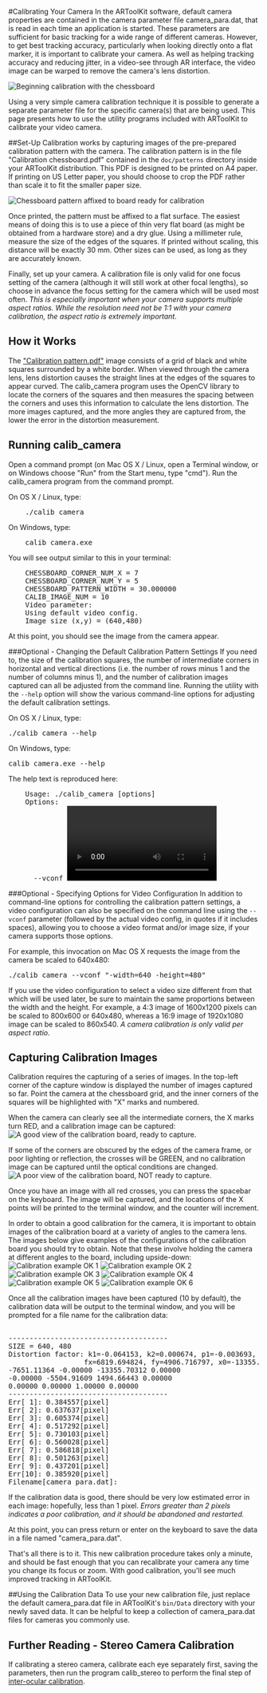 #Calibrating Your Camera
In the ARToolKit software, default camera properties are contained in the camera parameter file camera_para.dat, that is read in each time an application is started. These parameters are sufficient for basic tracking for a wide range of different cameras. However, to get best tracking accuracy, particularly when looking directly onto a flat marker, it is important to calibrate your camera. As well as helping tracking accuracy and reducing jitter, in a video-see through AR interface, the video image can be warped to remove the camera's lens distortion.

![Beginning calibration with the chessboard][Beginning_calibration_with_the_chessboard]

Using a very simple camera calibration technique it is possible to generate a separate parameter file for the specific camera(s) that are being used. This page presents how to use the utility programs included with ARToolKit to calibrate your video camera.

##Set-Up
Calibration works by capturing images of the pre-prepared calibration pattern with the camera. The calibration pattern is in the file "Calibration chessboard.pdf" contained in the `doc/patterns` directory inside your ARToolKit distribution. This PDF is designed to be printed on A4 paper. If printing on US Letter paper, you should choose to crop the PDF rather than scale it to fit the smaller paper size.

![Chessboard pattern affixed to board ready for calibration][Chessboard_ready_for_calibration]

Once printed, the pattern must be affixed to a flat surface. The easiest means of doing this is to use a piece of thin very flat board (as might be obtained from a hardware store) and a dry glue. Using a millimeter rule, measure the size of the edges of the squares. If printed without scaling, this distance will be exactly 30 mm. Other sizes can be used, as long as they are accurately known.

Finally, set up your camera. A calibration file is only valid for one focus setting of the camera (although it will still work at other focal lengths), so choose in advance the focus setting for the camera which will be used most often. *This is especially important when your camera supports multiple aspect ratios. While the resolution need not be 1:1 with your camera calibration, the aspect ratio is extremely important.*

## How it Works
The ["Calibration pattern.pdf"][2] image consists of a grid of black and white squares surrounded by a white border. When viewed through the camera lens, lens distortion causes the straight lines at the edges of the squares to appear curved. The calib_camera program uses the OpenCV library to locate the corners of the squares and then measures the spacing between the corners and uses this information to calculate the lens distortion. The more images captured, and the more angles they are captured from, the lower the error in the distortion measurement.

## Running calib_camera
Open a command prompt (on Mac OS X / Linux, open a Terminal window, or on Windows choose "Run" from the Start menu, type "cmd"). Run the calib_camera program from the command prompt.

On OS X / Linux, type:
<pre>
    ./calib_camera
</pre>

On Windows, type:
<pre>
    calib_camera.exe
</pre>

You will see output similar to this in your terminal:
<pre>
    CHESSBOARD_CORNER_NUM_X = 7
    CHESSBOARD_CORNER_NUM_Y = 5
    CHESSBOARD_PATTERN_WIDTH = 30.000000
    CALIB_IMAGE_NUM = 10
    Video parameter:
    Using default video config.
    Image size (x,y) = (640,480)
</pre>

At this point, you should see the image from the camera appear.

###Optional - Changing the Default Calibration Pattern Settings
If you need to, the size of the calibration squares, the number of intermediate corners in horizontal and vertical directions (i.e. the number of rows minus 1 and the number of columns minus 1), and the number of calibration images captured can all be adjusted from the command line. Running the utility with the `--help` option will show the various command-line options for adjusting the default calibration settings.

On OS X / Linux, type:
<pre>
./calib_camera --help
</pre>

On Windows, type:
<pre>
calib_camera.exe --help
</pre>

The help text is reproduced here:
<pre>
    Usage: ./calib_camera [options]
    Options:
      --vconf <video parameter for the camera>
      -cornerx=n: specify the number of corners on chessboard in X direction.
      -cornery=n: specify the number of corners on chessboard in Y direction.
      -imagenum=n: specify the number of images captured for calibration.
      -pattwidth=n: specify the square width in the chessboard.
      -h -help --help: show this message
</pre>

###Optional - Specifying Options for Video Configuration
In addition to command-line options for controlling the calibration pattern settings, a video configuration can also be specified on the command line using the `--vconf` parameter (followed by the actual video config, in quotes if it includes spaces), allowing you to choose a video format and/or image size, if your camera supports those options.

For example, this invocation on Mac OS X requests the image from the camera be scaled to 640x480:
<pre>
./calib_camera --vconf "-width=640 -height=480"
</pre>

If you use the video configuration to select a video size different from that which will be used later, be sure to maintain the same proportions between the width and the height. For example, a 4:3 image of 1600x1200 pixels can be scaled to 800x600 or 640x480, whereas a 16:9 image of 1920x1080 image can be scaled to 860x540. *A camera calibration is only valid per aspect ratio.*

## Capturing Calibration Images
Calibration requires the capturing of a series of images. In the top-left corner of the capture window is displayed the number of images captured so far. Point the camera at the chessboard grid, and the inner corners of the squares will be highlighted with "X" marks and numbered.

When the camera can clearly see all the intermediate corners, the X marks turn RED, and a calibration image can be captured:
![A good view of the calibration board, ready to capture.][Calibration_example_OK_1]

If some of the corners are obscured by the edges of the camera frame, or poor lighting or reflection, the crosses will be GREEN, and no calibration image can be captured until the optical conditions are changed.
![A poor view of the calibration board, NOT ready to capture.][Calibration_example_not_OK]

Once you have an image with all red crosses, you can press the spacebar on the keyboard. The image will be captured, and the locations of the X points will be printed to the terminal window, and the counter will increment.

In order to obtain a good calibration for the camera, it is important to obtain images of the calibration board at a variety of angles to the camera lens. The images below give examples of the configurations of the calibration board you should try to obtain. Note that these involve holding the camera at different angles to the board, including upside-down:
![Calibration example OK 1][example OK 1]
![Calibration example OK 2][example OK 2]
![Calibration example OK 3][example OK 3]
![Calibration example OK 4][example OK 4]
![Calibration example OK 5][example OK 5]
![Calibration example OK 6][example OK 6]

Once all the calibration images have been captured (10 by default), the calibration data will be output to the terminal window, and you will be prompted for a file name for the calibration data:

<pre>

--------------------------------------
SIZE = 640, 480
Distortion factor: k1=-0.064153, k2=0.000674, p1=-0.003693, p2=-0.011219
                  fx=6819.694824, fy=4906.716797, x0=-13355.703125, y0=1494.664429, s=-0.891334
-7651.11364 -0.00000 -13355.70312 0.00000
-0.00000 -5504.91609 1494.66443 0.00000
0.00000 0.00000 1.00000 0.00000
--------------------------------------
Err[ 1]: 0.384557[pixel]
Err[ 2]: 0.637637[pixel]
Err[ 3]: 0.605374[pixel]
Err[ 4]: 0.517292[pixel]
Err[ 5]: 0.730103[pixel]
Err[ 6]: 0.560028[pixel]
Err[ 7]: 0.586818[pixel]
Err[ 8]: 0.501263[pixel]
Err[ 9]: 0.437201[pixel]
Err[10]: 0.385920[pixel]
Filename[camera_para.dat]:
</pre>

If the calibration data is good, there should be very low estimated error in each image: hopefully, less than 1 pixel. *Errors greater than 2 pixels indicates a poor calibration, and it should be abandoned and restarted.*

At this point, you can press return or enter on the keyboard to save the data in a file named "camera_para.dat".

That's all there is to it. This new calibration procedure takes only a minute, and should be fast enough that you can recalibrate your camera any time you change its focus or zoom. With good calibration, you'll see much improved tracking in ARToolKit.

##Using the Calibration Data
To use your new calibration file, just replace the default camera_para.dat file in ARToolKit's `bin/Data` directory with your newly saved data. It can be helpful to keep a collection of camera_para.dat files for cameras you commonly use.

## Further Reading - Stereo Camera Calibration
If calibrating a stereo camera, calibrate each eye separately first, saving the parameters, then run the program calib_stereo to perform the final step of [inter-ocular calibration][3].

[2]: http://artoolkit.org/docs/Calibration_chessboard.pdf
[3]: 8_Advanced_Topics:config_camera_stereo_tracking

[Beginning_calibration_with_the_chessboard]: :beginning_calibration_with_the_chessboard.jpg
[Chessboard_ready_for_calibration]: :chessboard_ready_for_calibration.jpg
[Calibration_example_OK_1]: :calibration_example_ok_1.jpg
[Calibration_example_not_OK]: :calibration_example_not_ok.jpg
[example OK 1]: :calibration_example_ok_1.jpg
[example OK 2]: :calibration_example_ok_2.jpg
[example OK 3]: :calibration_example_ok_3.jpg
[example OK 4]: :calibration_example_ok_4.jpg
[example OK 5]: :calibration_example_ok_5.jpg
[example OK 6]: :calibration_example_ok_6.jpg
